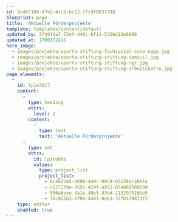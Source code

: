 ```yaml
---
id: 0cd67189-07e2-41c5-bc12-f7c9f0037798
blueprint: page
title: 'Aktuelle Förderprojekte'
template: templates/content/default
updated_by: 3f4934a7-72ef-446c-bf12-5336d13e6898
updated_at: 1700152411
hero_image:
  - images/projekte/aporta-stiftung-fachspital-sune-egge.jpg
  - images/projekte/aporta-stiftung-stiftung-domicil.jpg
  - images/projekte/aporta-stiftung-stiftung-rgz.jpg
  - images/projekte/aporta-stiftung-stiftung-arbeitskette.jpg
page_elements:
  -
    id: lp1e36z7
    content:
      -
        type: heading
        attrs:
          level: 1
        content:
          -
            type: text
            text: 'Aktuelle Förderprojekte'
      -
        type: set
        attrs:
          id: lp1eu8bz
          values:
            type: project_list
            project_list:
              - 0c462b85-d608-4e0c-90c0-03139dc286fe
              - c527276e-355c-424f-a851-87a089560294
              - 556a6eee-4a1e-40e5-83ed-113292516be5
              - 76c925b3-579b-4461-8eb3-357b578813f2
    type: editor
    enabled: true
---
```

